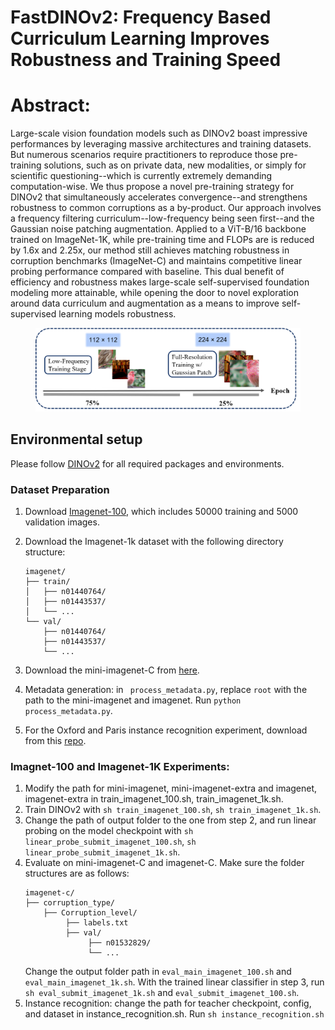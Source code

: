 # FastDINOv2: Frequency Based Curriculum Learning Improves Robustness and Training Speed
# Abstract:
Large-scale vision foundation models such as DINOv2 boast impressive performances by leveraging massive architectures and training datasets. But numerous scenarios require practitioners to reproduce those pre-training solutions, such as on private data, new modalities, or simply for scientific questioning--which is currently extremely demanding computation-wise. We thus propose a novel pre-training strategy for DINOv2 that simultaneously accelerates convergence--and strengthens robustness to common corruptions as a by-product. Our approach involves a frequency filtering curriculum--low-frequency being seen first--and the Gaussian noise patching augmentation. Applied to a ViT-B/16 backbone trained on ImageNet-1K, while pre-training time and FLOPs are is reduced by 1.6x and 2.25x, our method still achieves matching robustness in corruption benchmarks (ImageNet-C) and maintains competitive linear probing performance compared with baseline. This dual benefit of efficiency and robustness makes large-scale self-supervised foundation modeling more attainable, while opening the door to novel exploration around data curriculum and augmentation as a means to improve self-supervised learning models robustness. 

<figure>
<img src="teaser_new.png">
<!-- <img src="img/noisy_framework.png">
<img src="img/dinov2_regularization.png"> -->
</figure>

## Environmental setup
Please follow [DINOv2](https://github.com/facebookresearch/dinov2) for all required packages and environments.

### Dataset Preparation
1. Download [Imagenet-100](https://drive.google.com/file/d/1BpNAjPypv5l9U0Wu9x3_IgN09_vf9A9O/view?usp=sharing), which includes 50000 training and 5000 validation images.

2. Download the Imagenet-1k dataset with the following directory structure:
    ```shell
    imagenet/
    ├── train/
    │   ├── n01440764/
    │   ├── n01443537/
    │   └── ...
    └── val/
        ├── n01440764/
        ├── n01443537/
        └── ...
    ```
3. Download the mini-imagenet-C from [here](https://drive.google.com/file/d/1V2SxC_eF6C5eai1is4aM33C4erJUg6Gi/view?usp=sharing).
4. Metadata generation: in ``` process_metadata.py```, replace ```root``` with the path to the mini-imagenet and imagenet. Run ```python process_metadata.py```.
5. For the Oxford and Paris instance recognition experiment, download from this [repo](https://github.com/filipradenovic/revisitop).


### Imagnet-100 and Imagenet-1K Experiments:
1. Modify the path for mini-imagenet, mini-imagenet-extra and imagenet, imagenet-extra in train_imagenet_100.sh, train_imagenet_1k.sh.
2. Train DINOv2 with ```sh train_imagenet_100.sh```, ```sh train_imagenet_1k.sh```.
3. Change the path of output folder to the one from step 2, and run linear probing on the model checkpoint with ```sh linear_probe_submit_imagenet_100.sh```, ```sh linear_probe_submit_imagenet_1k.sh```.
4. Evaluate on mini-imagenet-C and imagenet-C. Make sure the folder structures are as follows:
    ```shell
    imagenet-c/
    ├── corruption_type/
        ├── Corruption_level/
             ├── labels.txt
             ├── val/
                  ├── n01532829/
                  └── ...
    ```
    Change the output folder path in ```eval_main_imagenet_100.sh``` and ```eval_main_imagenet_1k.sh```. With the trained linear classifier in step 3, run ```sh eval_submit_imagenet_1k.sh``` and ```eval_submit_imagenet_100.sh```.
5. Instance recognition: change the path for teacher checkpoint, config, and dataset in instance_recognition.sh. Run ```sh instance_recognition.sh```

